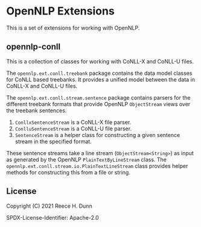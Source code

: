 # OpenNLP Extensions
This is a set of extensions for working with OpenNLP.

## opennlp-conll
This is a collection of classes for working with CoNLL-X and CoNLL-U files.

The `opennlp.ext.conll.treebank` package contains the data model classes for
CoNLL based treebanks. It provides a unified model between the data in
CoNLL-X and CoNLL-U files.

The `opennlp.ext.conll.stream.sentence` package contains parsers for the
different treebank formats that provide OpenNLP `ObjectStream` views over the
treebank sentences.
1. `ConllxSentenceStream` is a CoNLL-X file parser.
2. `ConlluSentenceStream` is a CoNLL-U file parser.
3. `SentenceStream` is a helper class for constructing a given sentence stream
   in the specified format.

These sentence streams take a line stream (`ObjectStream<String>`) as input as
generated by the OpenNLP `PlainTextByLineStream` class. The
`opennlp.ext.conll.stream.io.PlainTextLineStream` class provides helper methods
for constructing this from a file or string.

## License
Copyright (C) 2021 Reece H. Dunn

SPDX-License-Identifier: Apache-2.0

